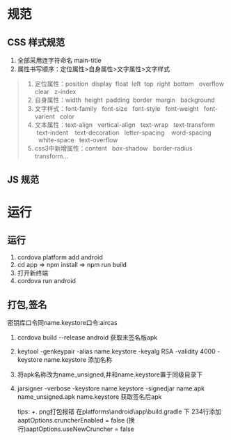 # 规范
## CSS 样式规范
1. 全部采用连字符命名 main-title
2. 属性书写顺序：定位属性>自身属性>文字属性>文字样式 
> 1. 定位属性：position  display  float  left  top  right  bottom   overflow  clear   z-index  
> 2. 自身属性：width  height  padding  border  margin   background   
> 3. 文字样式：font-family   font-size   font-style   font-weight   font-varient   color     
> 4. 文本属性：text-align   vertical-align   text-wrap   text-transform  text-indent    text-decoration   letter-spacing    word-spacing    white-space   text-overflow   
> 5. css3中新增属性：content   box-shadow   border-radius  transform…  


## JS 规范


# 运行
## 运行
1. cordova platform add android
2. cd app => npm install => npm run build
3. 打开新终端
4. cordova run android
   
## 打包,签名
密钥库口令同name.keystore口令:aircas
1. cordova build --release android 获取未签名版apk
2. keytool -genkeypair -alias name.keystore -keyalg RSA -validity 4000 -keystore name.keystore 添加名称
3. 将apk名称改为name_unsigned,并和name.keystore置于同级目录下
4. jarsigner -verbose -keystore name.keystore -signedjar name.apk name_unsigned.apk name.keystore 获取签名后apk
   
   tips:
   +. png打包报错 在platforms\android\app\build.gradle 下 234行添加 aaptOptions.cruncherEnabled = false   (换行)aaptOptions.useNewCruncher = false
